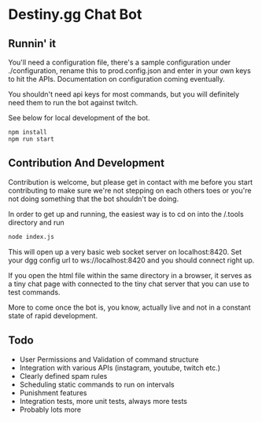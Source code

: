 # Destiny.gg Chat Bot

## Runnin' it

You'll need a configuration file, there's a sample configuration under ./configuration, rename this to prod.config.json
and enter in your own keys to hit the APIs. Documentation on configuration coming eventually. 

You shouldn't need api keys for most commands, but you will definitely need them to run the bot against twitch.

See below for local development of the bot.

```
npm install
npm run start
```

## Contribution And Development

Contribution is welcome, but please get in contact with me before you start contributing to make sure we're not stepping on each others toes
or you're not doing something that the bot shouldn't be doing. 

In order to get up and running, the easiest way is to cd on into the /.tools directory and run
```bash
node index.js
```
This will open up a very basic web socket server on localhost:8420. Set your dgg config url to ws://localhost:8420 and you should connect right up.

If you open the html file within the same directory in a browser, it serves as a tiny chat page with connected to the tiny chat server that you can use to test commands.

More to come once the bot is, you know, actually live and not in a constant state of rapid development.

## Todo

- User Permissions and Validation of command structure
- Integration with various APIs (instagram, youtube, twitch etc.)
- Clearly defined spam rules
- Scheduling static commands to run on intervals
- Punishment features
- Integration tests, more unit tests, always more tests
- Probably lots more
